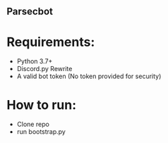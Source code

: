 ## Parsecbot

# Requirements:
- Python 3.7+
- Discord.py Rewrite
- A valid bot token (No token provided for security)

# How to run:
- Clone repo
- run bootstrap.py
